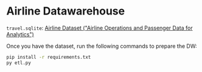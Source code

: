 # Airline Datawarehouse

`travel.sqlite`: [Airline Dataset ("Airline Operations and Passenger Data for Analytics")](https://www.kaggle.com/datasets/mohammadkaiftahir/airline-dataset)

Once you have the dataset, run the following commands to prepare the DW:

```bash
pip install -r requirements.txt
py etl.py
```
